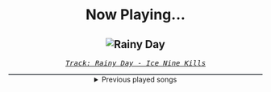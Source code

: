 <div align="center"> 
<h1>Now Playing...</h1>

![Rainy Day](https://i.scdn.co/image/ab67616d00001e0262e1f9a8323a758b9cf323ee)
--
_<samp><a href="https://open.spotify.com/track/6c5o68XuQo0RV6uAp3psJU">Track: Rainy Day - Ice Nine Kills</a></samp>_

<div style="border: 1px #4B5054 solid"></div>
<details>
  <summary>
    Previous played songs
  </summary>
  <table>
    <thead>
      <tr>
        <th>
          Artist
        </th>
        <th>
          Song
        </th>
        <th>
          Link
        </th>
      </tr>
    </thead>
    <tbody>
      <tr><td>Ice Nine Kills</td><td>Rainy Day</td><td><a href="https://open.spotify.com/track/6c5o68XuQo0RV6uAp3psJU">https://open.spotify.com/track/6c5o68XuQo0RV6uAp3psJU</a></td></tr><tr><td>Ice Nine Kills</td><td>Funeral Derangements</td><td><a href="https://open.spotify.com/track/51oZ4wevKP2KDNZbOiIBEh">https://open.spotify.com/track/51oZ4wevKP2KDNZbOiIBEh</a></td></tr><tr><td>Ice Nine Kills</td><td>The Shower Scene</td><td><a href="https://open.spotify.com/track/49XwKhG2O9j00SGm23I6F9">https://open.spotify.com/track/49XwKhG2O9j00SGm23I6F9</a></td></tr><tr><td>Ice Nine Kills</td><td>Assault & Batteries</td><td><a href="https://open.spotify.com/track/3HMy56qnsqbQhqCCMZmLaz">https://open.spotify.com/track/3HMy56qnsqbQhqCCMZmLaz</a></td></tr><tr><td>Ice Nine Kills</td><td>A Rash Decision</td><td><a href="https://open.spotify.com/track/2KL259l2v852I5YfJapzDq">https://open.spotify.com/track/2KL259l2v852I5YfJapzDq</a></td></tr><tr><td>Ice Nine Kills</td><td>Welcome To Horrorwood</td><td><a href="https://open.spotify.com/track/22YKuNMJrg6L1VfiDefe79">https://open.spotify.com/track/22YKuNMJrg6L1VfiDefe79</a></td></tr><tr><td>Ice Nine Kills</td><td>Opening Night…</td><td><a href="https://open.spotify.com/track/08u3h19BKUwLK3P8fPZfHW">https://open.spotify.com/track/08u3h19BKUwLK3P8fPZfHW</a></td></tr><tr><td>Ice Nine Kills</td><td>The Shower Scene - Acoustic</td><td><a href="https://open.spotify.com/track/3m3PpGXhBZ0MzxhSzHlphD">https://open.spotify.com/track/3m3PpGXhBZ0MzxhSzHlphD</a></td></tr><tr><td>Ice Nine Kills</td><td>Rainy Day [Feat. SPLNTR] - SPLNTR Remix</td><td><a href="https://open.spotify.com/track/3HBZj5npRHtz2VrsNABGAJ">https://open.spotify.com/track/3HBZj5npRHtz2VrsNABGAJ</a></td></tr><tr><td>Ice Nine Kills</td><td>Meat & Greet</td><td><a href="https://open.spotify.com/track/4DUDclz23qWzRVNe4a8zeK">https://open.spotify.com/track/4DUDclz23qWzRVNe4a8zeK</a></td></tr><tr><td>Ice Nine Kills</td><td>Farewell II Flesh</td><td><a href="https://open.spotify.com/track/6Yn2JIqZGJ2dWrwOdTv7ld">https://open.spotify.com/track/6Yn2JIqZGJ2dWrwOdTv7ld</a></td></tr><tr><td>Ice Nine Kills</td><td>Ex-Mørtis</td><td><a href="https://open.spotify.com/track/2gMGqQ4IwDhpPiLrTvhzeO">https://open.spotify.com/track/2gMGqQ4IwDhpPiLrTvhzeO</a></td></tr><tr><td>Ice Nine Kills</td><td>Wurst Vacation</td><td><a href="https://open.spotify.com/track/5uThnv6h3PNEo3WvolDZ0H">https://open.spotify.com/track/5uThnv6h3PNEo3WvolDZ0H</a></td></tr><tr><td>Ice Nine Kills</td><td>F.L.Y. [Feat. Buddy Nielsen]</td><td><a href="https://open.spotify.com/track/2i6zjNAQFJ8O5cmkCANcf7">https://open.spotify.com/track/2i6zjNAQFJ8O5cmkCANcf7</a></td></tr><tr><td>Ice Nine Kills</td><td>The Box [Feat. Brandon Saller, Ryan Kirby]</td><td><a href="https://open.spotify.com/track/66Dh7cIVlY5kYPeAmRERMj">https://open.spotify.com/track/66Dh7cIVlY5kYPeAmRERMj</a></td></tr><tr><td>Ice Nine Kills</td><td>Take Your Pick [Feat. Corpsegrinder]</td><td><a href="https://open.spotify.com/track/2UyYHsDT3z8uBiucECzU1r">https://open.spotify.com/track/2UyYHsDT3z8uBiucECzU1r</a></td></tr><tr><td>Ice Nine Kills</td><td>Hip To Be Scared [Feat. Jacoby Shaddix]</td><td><a href="https://open.spotify.com/track/3SsUC6P9HxFThsBJTrLnrv">https://open.spotify.com/track/3SsUC6P9HxFThsBJTrLnrv</a></td></tr><tr><td>Ice Nine Kills</td><td>Rainy Day</td><td><a href="https://open.spotify.com/track/6c5o68XuQo0RV6uAp3psJU">https://open.spotify.com/track/6c5o68XuQo0RV6uAp3psJU</a></td></tr><tr><td>Ice Nine Kills</td><td>Funeral Derangements</td><td><a href="https://open.spotify.com/track/51oZ4wevKP2KDNZbOiIBEh">https://open.spotify.com/track/51oZ4wevKP2KDNZbOiIBEh</a></td></tr><tr><td>Ice Nine Kills</td><td>The Shower Scene</td><td><a href="https://open.spotify.com/track/49XwKhG2O9j00SGm23I6F9">https://open.spotify.com/track/49XwKhG2O9j00SGm23I6F9</a></td></tr>
    </tbody>
  </table>
</details>

</div>
